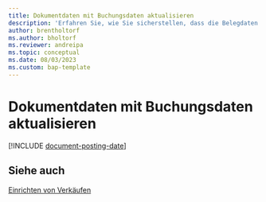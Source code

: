```yaml
---
title: Dokumentdaten mit Buchungsdaten aktualisieren
description: 'Erfahren Sie, wie Sie sicherstellen, dass die Belegdaten in Verkaufs- und Einkaufsbelegen mit den Buchungsdaten übereinstimmen.'
author: brentholtorf
ms.author: bholtorf
ms.reviewer: andreipa
ms.topic: conceptual
ms.date: 08/03/2023
ms.custom: bap-template
---
```


# <a name="updating-document-dates-with-posting-dates"></a>Dokumentdaten mit Buchungsdaten aktualisieren

[!INCLUDE [document-posting-date](includes/document-posting-date.md)]

## <a name="see-also"></a>Siehe auch

[Einrichten von Verkäufen](sales-setup-sales.md)
